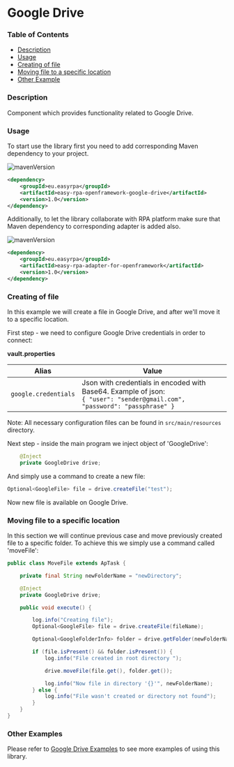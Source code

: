 # Google Drive

### Table of Contents
* [Description](#description)
* [Usage](#usage)
* [Creating of file](#creating-of-file)
* [Moving file to a specific location](#creating-of-file)
* [Other Example](#other-examples)

### Description

Component which provides functionality related to Google Drive.

### Usage

To start use the library first you need to add corresponding Maven dependency to your project.

![mavenVersion](https://img.shields.io/maven-central/v/eu.easyrpa/easy-rpa-openframework-google-drive)
```xml
<dependency>
    <groupId>eu.easyrpa</groupId>
    <artifactId>easy-rpa-openframework-google-drive</artifactId>
    <version>1.0</version>
</dependency>
```

Additionally, to let the library collaborate with RPA platform make sure that Maven dependency to corresponding adapter 
is added also. 

![mavenVersion](https://img.shields.io/maven-central/v/eu.easyrpa/easy-rpa-adapter-for-openframework)
```xml
<dependency>
    <groupId>eu.easyrpa</groupId>
    <artifactId>easy-rpa-adapter-for-openframework</artifactId>
    <version>1.0</version>
</dependency>
```

### Creating of file

In this example we will create a file in Google Drive, and after we'll move it to a specific location.

First step - we need to configure Google Drive credentials in order to connect:

**vault.properties**

| Alias     | Value         |
| ------------- |---------------|
| `google.credentials` | Json with credentials in encoded with Base64. Example of json:<br>`{ "user": "sender@gmail.com", "password": "passphrase" }` |

Note: All necessary configuration files can be found in `src/main/resources` directory.

Next step - inside the main program we inject object of 'GoogleDrive':

```java
    @Inject
    private GoogleDrive drive;
```

And simply use a command to create a new file:

```java
Optional<GoogleFile> file = drive.createFile("test");
```

Now new file is available on Google Drive.

### Moving file to a specific location

In this section we will continue previous case and move previously created file to a specific folder.
To achieve this we simply use a command called 'moveFile':

```java
public class MoveFile extends ApTask {

    private final String newFolderName = "newDirectory";

    @Inject
    private GoogleDrive drive;

    public void execute() {

        log.info("Creating file");
        Optional<GoogleFile> file = drive.createFile(fileName);

        Optional<GoogleFolderInfo> folder = drive.getFolder(newFolderName);

        if (file.isPresent() && folder.isPresent()) {
            log.info("File created in root directory ");

            drive.moveFile(file.get(), folder.get());

            log.info("Now file in directory '{}'", newFolderName);
        } else {
            log.info("File wasn't created or directory not found");
        }
    }
}
```

### Other Examples

Please refer to [Google Drive Examples](../../examples#google-drive) to see more examples of using this library.